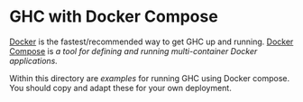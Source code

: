 # GHC with Docker Compose

[Docker](https://www.docker.com/) is the fastest/recommended way to get GHC up and running.
[Docker Compose](https://docs.docker.com/compose/) is *a tool for defining and running multi-container Docker applications.*

Within this directory are *examples* for running GHC using Docker compose.
You should copy and adapt these for your own deployment.

